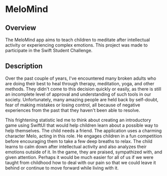 # MeloMind

## Overview
The MeloMind app aims to teach children to meditate after intellectual activity or experiencing complex emotions. This project was made to participate in the Swift Student Challenge.

## Description
Over the past couple of years, I've encountered many broken adults who are doing their best to heal through therapy, meditation, yoga, and other methods. They didn't come to this decision quickly or easily, as there is still an incomplete level of approval and understanding of such tools in our society. Unfortunately, many amazing people are held back by self-doubt, fear of making mistakes or losing control, all because of negative experiences from the past that they haven't been able to resolve.

This frightening statistic led me to think about creating an introductory game using SwiftUI that would help children learn about a possible way to help themselves. The child needs a friend. The application uses a charming character Melo, acting in this role. He engages children in a fun competition before encouraging them to take a few deep breaths to relax. The child learns to calm down after intellectual activity and also analyzes their emotions outside of it. In the game, they are praised, sympathized with, and given attention. Perhaps it would be much easier for all of us if we were taught from childhood how to deal with our pain so that we could leave it behind or continue to move forward while living with it.
